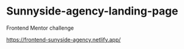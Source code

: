 # Sunnyside-agency-landing-page
Frontend Mentor challenge

https://frontend-sunyside-agency.netlify.app/
